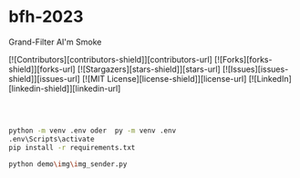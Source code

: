 # bfh-2023 
Grand-Filter AI'm Smoke

<!-- PROJECT SHIELDS -->

[![Contributors][contributors-shield]][contributors-url]
[![Forks][forks-shield]][forks-url]
[![Stargazers][stars-shield]][stars-url]
[![Issues][issues-shield]][issues-url]
[![MIT License][license-shield]][license-url]
[![LinkedIn][linkedin-shield]][linkedin-url]

<!-- PROJECT LOGO -->
<br />



</p>

```sh

python -m venv .env oder  py -m venv .env 
.env\Scripts\activate
pip install -r requirements.txt  

python demo\img\img_sender.py

```




